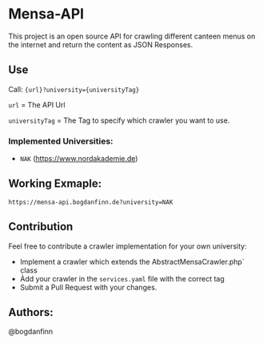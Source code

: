 # Mensa-API
This project is an open source API for crawling different canteen menus on the internet and return the content as JSON Responses.

## Use
Call:
`{url}?university={universityTag}`

`url` = The API Url

`universityTag` = The Tag to specify which crawler you want to use.


### Implemented Universities:
* `NAK` (https://www.nordakademie.de)

## Working Exmaple:
`https://mensa-api.bogdanfinn.de?university=NAK`

## Contribution
Feel free to contribute a crawler implementation for your own university:
* Implement a crawler which extends the AbstractMensaCrawler.php` class
* Àdd your crawler in the `services.yaml` file with the correct tag
* Submit a Pull Request with your changes.


## Authors:
@bogdanfinn
